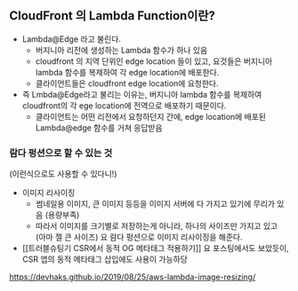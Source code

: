 ## CloudFront 의 Lambda Function이란?

- Lambda@Edge 라고 불린다.
  - 버지니아 리전에 생성하는 Lambda 함수가 하나 있음
  - cloudfront 의 지역 단위인 edge location 들이 있고, 요것들은 버지니아 lambda 함수를 복제하여 각 edge location에 배포한다.
  - 클라이언트들은 cloudfront edge location에 요청한다.
- 즉 Lmbda@Edge라고 불리는 이유는, 버지니아 lambda 함수를 복제하여 cloudfront의 각 ege location에 전역으로 배포하기 때문이다.
  - 클라이언트는 어떤 리전에서 요청하던지 간에, edge location에 배포된 Lambda@edge 함수를 거쳐 응답받음

### 람다 펑션으로 할 수 있는 것

(이런식으로도 사용할 수 있다니!)

- 이미지 리사이징
  - 썸네일용 이미지, 큰 이미지 등등을 이미지 서버에 다 가지고 있기에 무리가 있음 (용량부족)
  - 따라서 이미지를 크기별로 저장하는게 아니라, 하나의 사이즈만 가지고 있고 (아마 젤 큰 사이즈) 요 람다 펑션으로 이미지 리사이징을 해준다.
- [[트러블슈팅기 CSR에서 동적 OG 메타태그 적용하기]] 요 포스팅에서도 보았듯이, CSR 앱의 동적 메타태그 삽입에도 사용이 가능하당

https://devhaks.github.io/2019/08/25/aws-lambda-image-resizing/
